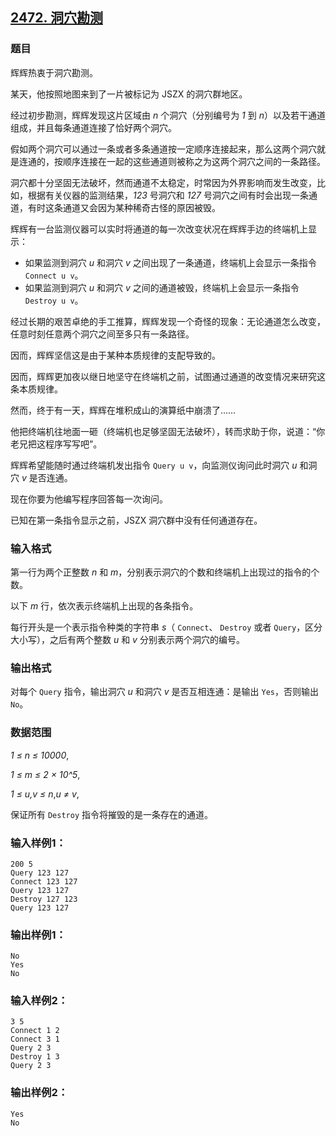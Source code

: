 ## [2472. 洞穴勘测](https://www.acwing.com/problem/content/2474/)

### 题目

辉辉热衷于洞穴勘测。

某天，他按照地图来到了一片被标记为 JSZX 的洞穴群地区。

经过初步勘测，辉辉发现这片区域由 *n* 个洞穴（分别编号为 *1* 到 *n*）以及若干通道组成，并且每条通道连接了恰好两个洞穴。

假如两个洞穴可以通过一条或者多条通道按一定顺序连接起来，那么这两个洞穴就是连通的，按顺序连接在一起的这些通道则被称之为这两个洞穴之间的一条路径。

洞穴都十分坚固无法破坏，然而通道不太稳定，时常因为外界影响而发生改变，比如，根据有关仪器的监测结果，*123* 号洞穴和 *127* 号洞穴之间有时会出现一条通道，有时这条通道又会因为某种稀奇古怪的原因被毁。

辉辉有一台监测仪器可以实时将通道的每一次改变状况在辉辉手边的终端机上显示：

- 如果监测到洞穴 *u* 和洞穴 *v* 之间出现了一条通道，终端机上会显示一条指令 `Connect u v`。
- 如果监测到洞穴 *u* 和洞穴 *v* 之间的通道被毁，终端机上会显示一条指令 `Destroy u v`。

经过长期的艰苦卓绝的手工推算，辉辉发现一个奇怪的现象：无论通道怎么改变，任意时刻任意两个洞穴之间至多只有一条路径。

因而，辉辉坚信这是由于某种本质规律的支配导致的。

因而，辉辉更加夜以继日地坚守在终端机之前，试图通过通道的改变情况来研究这条本质规律。

然而，终于有一天，辉辉在堆积成山的演算纸中崩溃了……

他把终端机往地面一砸（终端机也足够坚固无法破坏），转而求助于你，说道：“你老兄把这程序写写吧”。

辉辉希望能随时通过终端机发出指令 `Query u v`，向监测仪询问此时洞穴 *u* 和洞穴 *v* 是否连通。

现在你要为他编写程序回答每一次询问。

已知在第一条指令显示之前，JSZX 洞穴群中没有任何通道存在。

### 输入格式

第一行为两个正整数 *n* 和 *m*，分别表示洞穴的个数和终端机上出现过的指令的个数。

以下 *m* 行，依次表示终端机上出现的各条指令。

每行开头是一个表示指令种类的字符串 *s*（ `Connect`、 `Destroy` 或者 `Query`，区分大小写），之后有两个整数 *u* 和 *v* 分别表示两个洞穴的编号。

### 输出格式

对每个 `Query` 指令，输出洞穴 *u* 和洞穴 *v* 是否互相连通：是输出 `Yes`，否则输出 `No`。

### 数据范围

*1 ≤ n ≤ 10000*,

*1 ≤ m ≤ 2 × 10^5*,

*1 ≤ u,v ≤ n*,*u ≠ v*,

保证所有 `Destroy` 指令将摧毁的是一条存在的通道。

### 输入样例1：

```
200 5
Query 123 127
Connect 123 127
Query 123 127
Destroy 127 123
Query 123 127
```

### 输出样例1：

```
No
Yes
No
```

### 输入样例2：

```
3 5
Connect 1 2
Connect 3 1
Query 2 3
Destroy 1 3
Query 2 3
```

### 输出样例2：

```
Yes
No
```
